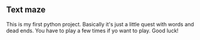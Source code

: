 ## Text maze

This is my first python project. Basically it's just a little quest with words and dead ends.
You have to play a few times if yo want to play.
Good luck!
